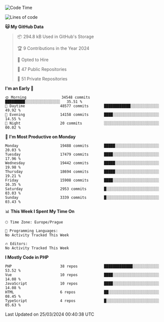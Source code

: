 <!--START_SECTION:waka-->
![Code Time](http://img.shields.io/badge/Code%20Time-1%2C583%20hrs%2058%20mins-blue)

![Lines of code](https://img.shields.io/badge/From%20Hello%20World%20I%27ve%20Written-30.3%20million%20lines%20of%20code-blue)

**🐱 My GitHub Data** 

> 📦 294.8 kB Used in GitHub's Storage 
 > 
> 🏆 9 Contributions in the Year 2024
 > 
> 💼 Opted to Hire
 > 
> 📜 47 Public Repositories 
 > 
> 🔑 51 Private Repositories 
 > 
**I'm an Early 🐤** 

```text
🌞 Morning                34548 commits       █████████░░░░░░░░░░░░░░░░   35.51 % 
🌆 Daytime                48577 commits       ████████████░░░░░░░░░░░░░   49.92 % 
🌃 Evening                14158 commits       ████░░░░░░░░░░░░░░░░░░░░░   14.55 % 
🌙 Night                  20 commits          ░░░░░░░░░░░░░░░░░░░░░░░░░   00.02 % 
```
📅 **I'm Most Productive on Monday** 

```text
Monday                   19488 commits       █████░░░░░░░░░░░░░░░░░░░░   20.03 % 
Tuesday                  17479 commits       ████░░░░░░░░░░░░░░░░░░░░░   17.96 % 
Wednesday                19442 commits       █████░░░░░░░░░░░░░░░░░░░░   19.98 % 
Thursday                 18694 commits       █████░░░░░░░░░░░░░░░░░░░░   19.21 % 
Friday                   15908 commits       ████░░░░░░░░░░░░░░░░░░░░░   16.35 % 
Saturday                 2953 commits        █░░░░░░░░░░░░░░░░░░░░░░░░   03.03 % 
Sunday                   3339 commits        █░░░░░░░░░░░░░░░░░░░░░░░░   03.43 % 
```


📊 **This Week I Spent My Time On** 

```text
🕑︎ Time Zone: Europe/Prague

💬 Programming Languages: 
No Activity Tracked This Week

🔥 Editors: 
No Activity Tracked This Week
```

**I Mostly Code in PHP** 

```text
PHP                      38 repos            █████████████░░░░░░░░░░░░   53.52 % 
Vue                      10 repos            ████░░░░░░░░░░░░░░░░░░░░░   14.08 % 
JavaScript               10 repos            ████░░░░░░░░░░░░░░░░░░░░░   14.08 % 
HTML                     6 repos             ██░░░░░░░░░░░░░░░░░░░░░░░   08.45 % 
TypeScript               4 repos             █░░░░░░░░░░░░░░░░░░░░░░░░   05.63 % 
```




 Last Updated on 25/03/2024 00:40:38 UTC
<!--END_SECTION:waka-->
<!--
**AlexKratky/AlexKratky** is a ✨ _special_ ✨ repository because its `README.md` (this file) appears on your GitHub profile.

Here are some ideas to get you started:

- 🔭 I’m currently working on ...
- 🌱 I’m currently learning ...
- 👯 I’m looking to collaborate on ...
- 🤔 I’m looking for help with ...
- 💬 Ask me about ...
- 📫 How to reach me: ...
- 😄 Pronouns: ...
- ⚡ Fun fact: ...
-->
